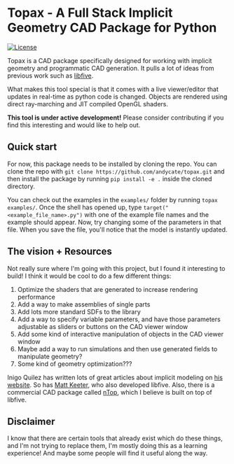 # Topax - A Full Stack Implicit Geometry CAD Package for Python

[![License](https://img.shields.io/github/license/andycate/topax)](LICENSE)

Topax is a CAD package specifically designed for working with implicit
geometry and programmatic CAD generation. It pulls a lot of ideas from
previous work such as [libfive](https://github.com/libfive/libfive). 

What makes this tool special is that it comes with a live viewer/editor
that updates in real-time as python code is changed. Objects are rendered
using direct ray-marching and JIT compiled OpenGL shaders.

**This tool is under active development!** Please consider contributing if
you find this interesting and would like to help out.

## Quick start

For now, this package needs to be installed by cloning the repo. You can
clone the repo with `git clone https://github.com/andycate/topax.git` and
then install the package by running `pip install -e .` inside the cloned
directory.

You can check out the examples in the `examples/` folder by running 
`topax examples/`. Once the shell has opened up, type 
`target("<example_file_name>.py")` with one of the example file names
and the example should appear. Now, try changing some of the parameters
in that file. When you save the file, you'll notice that the model is 
instantly updated.

## The vision + Resources
Not really sure where I'm going with this project, but I found it interesting
to build! I think it would be cool to do a few different things:

1) Optimize the shaders that are generated to increase rendering performance
2) Add a way to make assemblies of single parts
3) Add lots more standard SDFs to the library
4) Add a way to specify variable parameters, and have those parameters adjustable as sliders or buttons on the CAD viewer window
5) Add some kind of interactive manipulation of objects in the CAD viewer window
6) Maybe add a way to run simulations and then use generated fields to manipulate geometry?
7) Some kind of geometry optimization???

Inigo Quilez has written lots of great articles about implicit modeling on [his website](https://iquilezles.org/). So has [Matt Keeter](https://www.mattkeeter.com/), who also developed libfive. Also, there is a commercial CAD package called [nTop](https://www.ntop.com/), which I believe is built on top of libfive.

## Disclaimer
I know that there are certain tools that already exist which do these things, and I'm not trying to replace them, I'm mostly doing this as a learning experience! And maybe some people will find it useful along the way.

